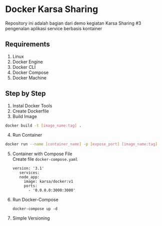 # Docker Karsa Sharing

Repository ini adalah bagian dari demo kegiatan Karsa Sharing #3 pengenalan aplikasi service berbasis kontainer

## Requirements
1. Linux
2. Docker Engine
3. Docker CLI
4. Docker Compose
5. Docker Machine

## Step by Step
1. Instal Docker Tools
2. Create Dockerfile
3. Build Image
  ```bash
  docker build -t [image_name:tag] .
  ```
4. Run Container
  ```bash
  docker run --name [container_name] -p [expose_port] [image_name:tag]
  ```
5. Container with Compose File  
   Create file `docker-compose.yaml`
   ```
   version: '3.1'
      services:
      node_app:
        image: karsa/docker:v1
        ports:
          - '0.0.0.0:3000:3000'
   ```
6. Run Docker-Compose 
   ```
   docker-compose up -d
   ```
7. Simple Versioning
